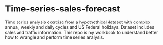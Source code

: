 # Time-series-sales-forecast
Time series analysis exercise from a hypothethical dataset with complex annual, weekly and daily cycles and US Federal holidays. Dataset includes sales and traffic information. This repo is my workbook to understand better how to wrangle and perform time series analysis.
